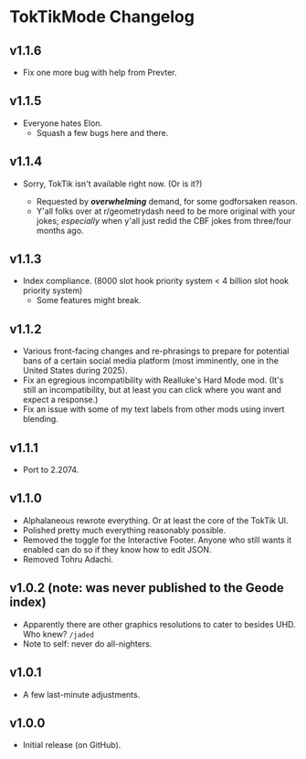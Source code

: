 # <c-25f4ee>Tok</c><c-fe2c55>Tik</c>Mode Changelog
## v1.1.6
- Fix one more bug with help from Prevter.
## v1.1.5
- Everyone hates Elon.
  - Squash a few bugs here and there.
## v1.1.4
- Sorry, <c-25f4ee>Tok</c><c-fe2c55>Tik</c> isn't available right now. (Or is it?)
  - Requested by ***<cr>_overwhelming_</c>*** demand, for some godforsaken reason.
  - Y'all folks over at <co>r/geometrydash</c> need to be more original with your jokes; *especially* when y'all just redid the CBF jokes from three/four months ago. 
## v1.1.3
- Index compliance. (8000 slot hook priority system < 4 billion slot hook priority system)
  - Some features might break.
## v1.1.2
- Various front-facing changes and re-phrasings to prepare for potential bans of a certain social media platform (most imminently, one in the United States during 2025).
- Fix an egregious incompatibility with Realluke's Hard Mode mod. <cy>(It's still an incompatibility, but at least you can click where you want and expect a response.)</c>
- Fix an issue with some of my text labels from other mods using invert blending.
## v1.1.1
- Port to 2.2074.
## v1.1.0
- <c-4c6e5d>Alp</c><c-73ab90>ha</c><c-bc419c>la</c><c-ce6087>n</c><c-ec9667>e</c><c-fcfc78>o</c><c-83da96>u</c><c-80d5dc>s</c> rewrote everything. Or at least the core of the <c-25f4ee>Tok</c><c-fe2c55>Tik</c> UI.
- Polished pretty much everything reasonably possible.
- Removed the toggle for the Interactive Footer. Anyone who still wants it enabled can do so if they know how to edit JSON.
- Removed Tohru Adachi.
## v1.0.2 (note: was never published to the Geode index)
- Apparently there are other graphics resolutions to cater to besides UHD. Who knew? `/jaded`
- Note to self: never do all-nighters.
## v1.0.1
- A few last-minute adjustments.
## v1.0.0
- Initial release (on GitHub).
